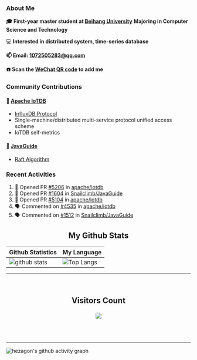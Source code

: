 ### About Me

**🎓 First-year master student at [Beihang University](https://www.buaa.edu.cn/)** **Majoring in Computer Science and Technology**

💻 **Interested in distributed system, time-series database**

**📫 Email: 1072505283@qq.com**

**☎️ Scan the [WeChat QR code](https://github.com/jun0315/jun0315/issues/1) to add me**

### Community Contributions

#### 🚀 [Apache IoTDB](https://github.com/apache/iotdb/pulls?q=+is%3Apr+author%3Ajun0315)

- [InfluxDB Protocol](https://iotdb.apache.org/zh/UserGuide/Master/API/InfluxDB-Protocol.html)
- Single-machine/distributed multi-service protocol unified access scheme
- IoTDB self-metrics

#### 🚀 [JavaGuide](https://github.com/Snailclimb/JavaGuide)

- [Raft Algorithm](https://javaguide.cn/distributed-system/theorem&algorithm&protocol/raft-algorithm/)

### Recent Activities
<!--START_SECTION:activity-->
1. 💪 Opened PR [#5206](https://github.com/apache/iotdb/pull/5206) in [apache/iotdb](https://github.com/apache/iotdb)
2. 💪 Opened PR [#1604](https://github.com/Snailclimb/JavaGuide/pull/1604) in [Snailclimb/JavaGuide](https://github.com/Snailclimb/JavaGuide)
3. 💪 Opened PR [#5104](https://github.com/apache/iotdb/pull/5104) in [apache/iotdb](https://github.com/apache/iotdb)
4. 🗣 Commented on [#4535](https://github.com/apache/iotdb/issues/4535) in [apache/iotdb](https://github.com/apache/iotdb)
5. 🗣 Commented on [#1512](https://github.com/Snailclimb/JavaGuide/issues/1512) in [Snailclimb/JavaGuide](https://github.com/Snailclimb/JavaGuide)
<!--END_SECTION:activity-->


<!-- START NEW SECTION -->
<p align="center">
 <h2 align="center">My Github Stats</h2>

| Github Statistics                                                                                           | My Language                                                                                                                 |
| ----------------------------------------------------------------------------------------------------------- | --------------------------------------------------------------------------------------------------------------------------- |
| ![github stats](https://github-readme-stats.vercel.app/api?username=jun0315&theme=dark&show_icons=true) | ![Top Langs](https://github-readme-stats.vercel.app/api/top-langs/?username=jun0315&hide=TeX&layout=compact&theme=dark) |

<hr>

<div align="center">
<br><h2 align="centre"><b>Visitors Count</b></p>  
<p align="center"><img align="center" src="https://profile-counter.glitch.me/{jun0315}/count.svg" /></p> 
<br></div>

<hr>

![hezagon's github activity graph](https://activity-graph.herokuapp.com/graph?username=jun0315&theme=react-dark)

